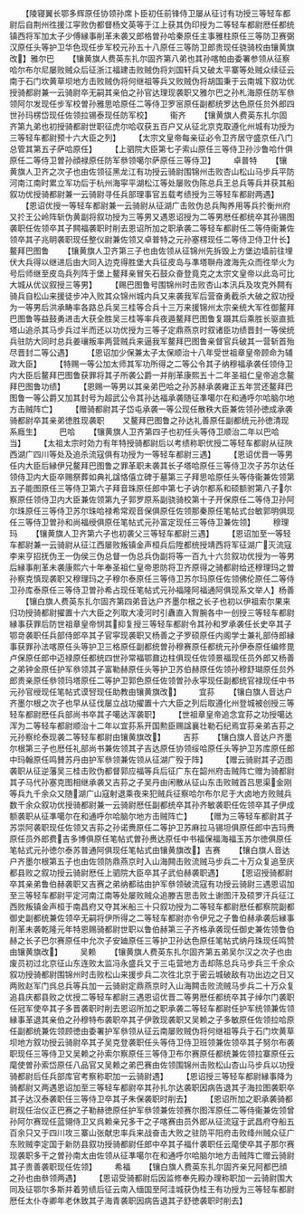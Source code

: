 <!-- { "loadSidebar": true } -->
　　【陵寝翼长鄂多辉原任协领孙席卜臣初任前锋侍卫屡从征讨有功授三等轻车都尉后自荆州徃援江寜败伪都督杨文英等于江上获其伪印授为二等轻车都尉厯任都统镇西将军加太子少傅縁事削革未袭又郎格曽孙哈秦原任主事雅柱原任三等防卫赛弼汉原任头等护卫华色现任步军校元孙五十八原任三等防卫郎贵现任骁骑校由镶黄旗改】雅尔巴
　　【镶黄旗人费英东扎尔固齐第八弟也其孙喀帕由委署参领从征察哈尔布尔尼屡败贼众后征浙江福建击败贼伪将刘国轩兵又破太平寨等处贼众续征云南于石门坎黄草坝地方击败贼伪将何继祖等兵又败贼伪将胡国秉于云南城下叙功优授骑都尉兼一云骑尉卒无嗣其亲伯之孙官达理现袭职又雅尔巴之孙札海原任防军叅领阿尔发现任步军校曽孙雅思哈原任二等侍卫罗宻原任副都统罗达色原任贠外郎四世孙玛楞岱现任佐领拉锡泰现任防军校】
　　衞齐
　　【镶黄旗人费英东扎尔固齐第九弟也初授骑都尉世职征虎尔哈収获五百户又从征北京克取遵化州城有功授为三等轻车都尉预十六大臣之列】
　　【太宗文皇帝每亲征必令卫齐居守盛京任八门总管其第五子萨哈原任】
　　【上驷院大臣第七子索山原任三等侍卫孙沙鲁哈什俱原任二等侍卫曽孙顔禄原任防军叅领噶尔萨原任三等侍卫】
　　卓普特
　　【镶黄旗人卫齐之次子也由佐领征黑龙江有功授云骑尉围锦州击败杏山松山马步兵平防河南江南时累立军功后于杭州海寜平湖松江等处屡败伪陈总兵王总兵等兵并获其船叙功优授骑都尉兼一云骑尉寻任兵部理事官五载考绩授为三等轻车都尉两遇】
　　【恩诏优授一等轻车都尉兼一云骑尉从征湖广击败伪总兵陶养用等兵扵衡州府又扵王公岭阵斩伪黄副将叙功授为三等男又遇恩诏授为二等男厯任都统卒其孙锡图袭职任佐领卒其子闗福袭职时削去恩诏所加之职承袭二等轻车都尉任二等侍衞兼佐领卒其子兆眀袭职现任整仪尉兼佐领又卓普特之元孙塞楞现任二等侍卫侍卫什长】鳌拜巴图鲁
　　【镶黄旗人卫齐第三子也由佐领从征锦州先拆毁上方堡边墙前往埋伏大兵得以继进后由大同入边克得胜堡大兵征皮岛与凖塔聨舟渡海先众而徃举火为号后师继至皮岛兵列阵于堡上鳌拜亲冒矢石鼓众奋登竟克之太宗文皇帝以此岛可比大城从优议叙授三等男】
　　【赐巴图鲁号围锦州时击败杏山本汛兵及攻克外闗有骑兵自松山来援徒步冲入败其众锦州城内兵又来袭我军后营奋勇截杀大破之叙功授为一等男后洪承畴率各路总兵吴三桂等合兵十三万来援锦州太宗亲统大军徃御鳌拜巴图鲁等益鼓勇进击大获全胜吴三桂等率兵夜遁鳌拜巴图鲁复蹑其后乘胜长驱直抵塔山追杀其马步兵过半而还以功优授为三等子定鼎燕京时叙诸臣功绩晋封一等侯统兵驻防大同时总兵姜瓖叛率两营贼兵来逼我军鳌拜巴图鲁亲督官兵破其一营斩首殆尽晋封二等公遇】
　　【恩诏加少保兼太子太保顺治十八年受世祖章皇帝顾命为辅政大臣】
　　【特赐一等公加太师其军功所得之二等公令其子纳穆福承袭任领侍卫内大臣后鳌拜巴图鲁获罪将其子所袭公爵一并削革康熙五十二年圣祖仁皇帝追念鳌拜巴图鲁功绩】
　　【恩赐一等男以其亲弟巴哈之孙苏赫承袭雍正五年赏还鳌拜巴图鲁一等公爵又加其封号为超武公令其孙达福承袭随征凖噶尔在和通呼尔哈脑尔地方击贼阵亡】
　　【赠骑都尉其子岱屯承袭一等公现任散秩大臣兼佐领孙徳成承袭骑都尉卒其亲弟徳胜现袭职
　　又鳌拜巴图鲁之孙达礼善原任副都统元孙徳清现系廕生】
　　巴哈
　　【镶黄旗人卫齐第四子也初任头等侍卫顺治二年以巴哈当】
　　【太祖太宗时効力有年特授骑都尉后以考绩称职优授二等轻车都尉从征陜西湖广四川等处及追杀流寇俱有功授为一等轻车都尉三遇】
　　【恩诏优晋一等男任内大臣后縁伊兄鳌拜巴图鲁之罪革职未袭其长子塔哈原任三等侍卫次子苏尔达任领侍卫内大臣卒赐祭葬如典礼諡恪僖立碑于墓第三子拜思哈原任头等侍衞兼佐领第五子能图原任三等侍卫第六子拜音珠原任郎中第七子讷尔都系和硕额驸第八子尔察原任领侍卫内大臣兼佐领第九子郭罗原系副骁骑校第十子开保原任二等侍卫孙阿尔珠原任三等侍卫苏尔珠哈禄希常观音保俱原任佐领那秦原任笔帖式台敏郭明俱现任三等侍卫曽孙和尚福绶俱原任笔帖式元孙富定现任三等侍卫兼佐领】
　　穆理玛
　　【镶黄旗人卫齐第六子也初袭父三等轻车都尉三遇】
　　【恩诏加至一等轻车都尉兼一云骑尉从征江西屡败叛镇金声桓兵后陞都统授靖西将军征湖广灭流寇李来亨招抚伪王一伪侯三伪总督一伪总兵伪副将等一百九十六贠叙功优授为一等男后縁事削革未袭康熙六十年奉圣祖仁皇帝恩防将卫齐原得之骑都尉给还穆理玛之曽孙察克慎现袭职又穆理玛之子穆尔泰原任三等侍卫苏尔玛原任佐领佛伦原任二等侍卫孙库泰原任三等侍卫曽孙希占现任笔帖式元孙福隆阿福通阿俱现系文举人】杨善
　　【镶白旗人费英东扎尔固齐第四弟音达户齐墨尔根之长子也初以伊祖索尔果来归功授骑都尉擢置十六大臣之列取大凌河时引纛直入胷腕各中一创授三等轻车都尉縁事获罪后防世祖章皇帝悯其抑复授三等轻车都尉令其孙和罗承袭任长史卒其子鄂竒袭职任兵部侍郎卒其子官寜现袭职又杨善之子罗硕原任内阁学士兼礼部侍郎縁事获罪孙法喀原任头等护卫三格原任副都统曽孙穆赛原任都统元孙伊泰原任编修毘卢保原任郎中迈禄原任都统四世孙常福鄂鼐边柱俱现任佐领景福现任员外郎又杨善之弟钟金原任护军叅领其子富勒赫原任头等护卫苏伯赫原任佐领孙穆舒瑚原任贠外郎贵亲原任叅领玛塔原任二等护卫郭色原任佐领曽孙永寜现任副都统官禄现任中书元孙官绶现任笔帖式谟唘现任助教由镶黄旗改】
　　宜荪
　　【镶白旗人音达户齐墨尔根之次子也早从征伐屡立战功擢置十六大臣之列后取遵化州登城被创授三等轻车都尉厯任兵部尚书卒其子噶达浑袭职】
　　【世祖章皇帝追念宜荪之功授噶达浑为二等轻车都尉顺治十二年以宜荪系开国勲臣赐諡襄壮勒石纪焉宜荪亲弟吉荪之元孙察纶泰现袭二等轻车都尉由镶黄旗改】
　　吉荪
　　【镶白旗人音达户齐墨尔根第三子也厯任礼部尚书兼佐领其子吉达原任协领绥哈原任头等护卫苏库原任郎中玛翰原任鸣賛苏丹由护军叅领兼佐领从征湖广殁于阵】
　　【赠云骑尉其子迈图袭职从征逆藩吴三桂击败伪都督郭应福等兵后征广东在韶州府击贼阵亡赠为骑都尉其子马代孙塞克图相继承袭又吉荪之子吴丹由闲散从征山东击败贼首吕思渠金刚等兵九千余众又随湖广山寇射退乘夜来犯贼兵征察哈尔布尔尼于大卤地方败贼兵数千余众叙功优授骑都尉兼一云骑尉厯任副都统卒其孙齐敏袭职任佐领卒其子伊成额袭职从征凖噶尔在和通呼尔哈脑尔地方击贼阵亡】
　　【赠为三等轻车都尉其子苏崇阿袭职现任佐领又吉荪之孙诺赉原任二等护卫苏麻拉马锡坦俱原任郎中吉玛赉原任员外郎费吉多博俱原任笔帖式曽孙赉达原任中书福保福海福玉苏尔徳俱原任笔帖式元孙徳尔泰苏普通阿俱现任笔帖式由镶黄旗改】吉赛
　　【镶白旗人音达户齐墨尔根第五子也由佐领防鼎燕京时入山海闗击败流贼马步兵二十万众复追至庆都县败之叙功授云骑尉厯任上驷院大臣卒其子武伯赫袭职遇】
　　【恩诏授骑都尉卒其亲弟鲁伯赫袭职又吉赛之弟纳都祜由护军叅领破流寇有功授云骑尉三遇恩诏加至三等轻车都尉平定河南江南等处屡败贼众追滕吉思击败土谢图汗及硕罗汗兵征江西败叛镇金声桓于南昌府又夺其米船三十只叙功授为二等轻车都尉厯任都察院副都御史副都统兼佐领卒无嗣将伊所得之二等轻车都尉亦令伊兄之子鲁伯赫承袭后縁事削革未袭乾隆元年特恩赐骑都尉世职以鲁伯赫第三子齐格承袭现任御史兼佐领鲁伯赫之长子巴尔赛原任中允次子安廸原任三等护卫孙达色原任笔帖式纳丹珠现任鸣赞由镶黄旗改】
　　吴赖
　　【镶黄旗人费英东扎尔固齐第五弟吴尔汉之次子也由废员初过北京征山东连败太监冯永盛兵又于三屯营地方击却陈总兵马步兵三千余众叙功授骑都尉围锦州时击败松山来援步兵二次徃北京于密云城破敌有功出边之日又两败赵军门呉总兵等兵加一云骑尉定鼎燕京时入山海闗击败流贼马步兵二十万众复追县庆都县败之优授二等轻车都尉三遇恩诏优晋二等男厯任都统卒其子绰尔门袭职任冠军使卒其子多晋袭职时削去恩诏所加之职承袭二等轻车都尉任护军统领兼佐领縁事革退其亲伯之孙穆特布袭职卒其子伊敦现袭职又吴赖之子多敏原任佐领拉哈原任副都统兼佐领顾徳由委署护军叅领从征云南屡败贼伪将何继祖等兵于石门坎黄草坝地方叙功授云骑尉卒其子吴克登袭职任头等侍卫侍卫班领兼佐领卒其子努尔布袭职现任三等侍卫又吴赖之孙索尔察原任三等侍卫布尔赛原任都统兼佐领拉寨原任云麾使曽孙索岱原任八品官又吴赖之弟巴赛由佐领围锦州击败松山杏山马步兵以功授骑都尉后任兵部库官考察称职加一云骑尉遇】
　　【恩诏授三等轻车都尉縁事降为骑都尉又两遇恩诏加至三等轻车都尉卒其孙扎尔达袭职因病告退其子海拉图袭职卒其子达汉泰袭职任三等侍卫卒其子朱保袭职时削去】
　　【恩诏所加之职承袭骑都尉现任治仪正巴赛之子勒赫徳原任护军叅领兼佐领赛尔图浑原任二等侍衞兼佐领曾孙阿尔赛现任蓝翎侍卫又呉赖亲兄多干之子喀赛由员外郎从征流寇于武昌府夺船五百余只又于四川攻三寨山张献忠率兵来战奋击大败之驻防平阳府击败绛州贼众征广东败贼李定国于新防县叙功授骑都尉任郎中卒其子福什袭职任云麾使卒其子那尔赛现袭职多干之曽孙南太由佐领从征凖噶尔在和通呼尔哈脑尔地方击贼阵亡赠云骑尉其子贵善袭职现任佐领】
　　希福
　　【镶白旗人费英东扎尔固齐亲兄阿都巴顔之孙也由叅领两遇】
　　【恩诏受骑都尉后因监修奉先殿办理称职加一云骑尉围大同及征鄂尔多斯并着劳绩后征云南入缅国至阿洼城获伪桂王有功授为三等轻车都尉厯任太仆寺卿年老休致其子海青袭职因病告退其子舒徳袭职时削去】
